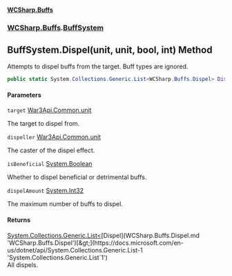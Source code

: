 #### [WCSharp.Buffs](index.md 'index')
### [WCSharp.Buffs](WCSharp.Buffs.md 'WCSharp.Buffs').[BuffSystem](WCSharp.Buffs.BuffSystem.md 'WCSharp.Buffs.BuffSystem')

## BuffSystem.Dispel(unit, unit, bool, int) Method

Attempts to dispel buffs from the target. Buff types are ignored.

```csharp
public static System.Collections.Generic.List<WCSharp.Buffs.Dispel> Dispel(War3Api.Common.unit target, War3Api.Common.unit dispeller, bool isBeneficial, int dispelAmount);
```
#### Parameters

<a name='WCSharp.Buffs.BuffSystem.Dispel(War3Api.Common.unit,War3Api.Common.unit,bool,int).target'></a>

`target` [War3Api.Common.unit](https://docs.microsoft.com/en-us/dotnet/api/War3Api.Common.unit 'War3Api.Common.unit')

The target to dispel from.

<a name='WCSharp.Buffs.BuffSystem.Dispel(War3Api.Common.unit,War3Api.Common.unit,bool,int).dispeller'></a>

`dispeller` [War3Api.Common.unit](https://docs.microsoft.com/en-us/dotnet/api/War3Api.Common.unit 'War3Api.Common.unit')

The caster of the dispel effect.

<a name='WCSharp.Buffs.BuffSystem.Dispel(War3Api.Common.unit,War3Api.Common.unit,bool,int).isBeneficial'></a>

`isBeneficial` [System.Boolean](https://docs.microsoft.com/en-us/dotnet/api/System.Boolean 'System.Boolean')

Whether to dispel beneficial or detrimental buffs.

<a name='WCSharp.Buffs.BuffSystem.Dispel(War3Api.Common.unit,War3Api.Common.unit,bool,int).dispelAmount'></a>

`dispelAmount` [System.Int32](https://docs.microsoft.com/en-us/dotnet/api/System.Int32 'System.Int32')

The maximum number of buffs to dispel.

#### Returns
[System.Collections.Generic.List&lt;](https://docs.microsoft.com/en-us/dotnet/api/System.Collections.Generic.List-1 'System.Collections.Generic.List`1')[Dispel](WCSharp.Buffs.Dispel.md 'WCSharp.Buffs.Dispel')[&gt;](https://docs.microsoft.com/en-us/dotnet/api/System.Collections.Generic.List-1 'System.Collections.Generic.List`1')  
All dispels.